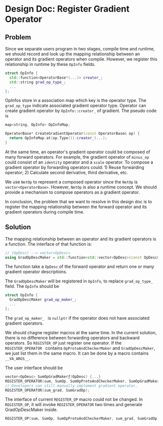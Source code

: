 # Design Doc: Register Gradient Operator

## Problem

Since we separate users program in two stages, compile time and runtime, we should record and look up the mapping relationship between an operator and its gradient operators when compile. However, we register this relationship in runtime by these `OpInfo` fields.

```cpp
struct OpInfo {
  std::function<OperatorBase*(...)> creator_;
  std::string grad_op_type_;
  ...
};
```

OpInfos store in a association map which key is the operator type. The `grad_op_type` indicate associated gradient operator type. Operator can create gradient operator by `OpInfo::creator_` of gradient. The pseudo code is

```cpp
map<string, OpInfo> OpInfoMap;

OperatorBase* CreateGradientOperator(const OperatorBase& op) {
  return OpInfoMap.at(op.Type()).creator_(...);
}
```

At the same time, an operator's gradient operator could be composed of many forward operators. For example, the gradient operator of `minus_op` could  consist of an `identity` operator and a `scale` operator. To compose a gradient operator by forwarding operators could: 1) Reuse forwarding operator; 2) Calculate second derivative, third derivative, etc.

We use `NetOp` to represent a composed operator since the `NetOp` is `vector<OperatorBase>`. However, `NetOp` is also a runtime concept. We should provide a mechanism to compose operators as a gradient operator.

In conclusion, the problem that we want to resolve in this design doc is to register the mapping relationship between the forward operator and its gradient operators during compile time.


## Solution

The mapping relationship between an operator and its gradient operators is a function. The interface of that function is:

```cpp
// (OpDesc) --> vector<OpDesc>
using GradOpDescMaker = std::function<std::vector<OpDesc>(const OpDesc&)>;
```

The function take a `OpDesc` of the forward operator and return one or many gradient operator descriptions.

The `GradOpDescMaker` will be registered in `OpInfo`, to replace `grad_op_type_` field. The `OpInfo` should be

```cpp
struct OpInfo {
  GradOpDescMaker grad_op_maker_;
  ...
};
```

The `grad_op_maker_ ` is `nullptr` if the operator does not have associated gradient operators.

We should chagne register macros at the same time. In the current solution, there is no difference between forwarding operators and backward operators. So `REGISTER_OP` just register one operator. If the `REGISTER_OPERATOR ` contains `OpProtoAndCheckerMaker` and `GradOpDescMaker`, we just list them in the same macro. It can be done by a macro contains `__VA_ARGS__`.

The user interface should be

```cpp
vector<OpDesc> SumOpGradMakerƒ(OpDesc) {...}
REGISTER_OPERATOR(sum, SumOp, SumOpProtoAndCheckerMaker, SumOpGradMaker);
// Developers can still manually implement gradient operator.
REGISTER_OPERATOR(sum_grad, SumGradOp);
```

The interface of current `REGISTER_OP` macro could not be changed. In `REGISTER_OP`, it will invoke `REGISTER_OPERATOR` two times and generate GradOpDescMaker inside.

```cpp
REGISTER_OP(sum, SumOp, SumOpProtoAndCheckerMaker, sum_grad, SumGradOp);
```
